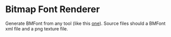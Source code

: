 # Bitmap Font Renderer

Generate BMFont from any tool (like this [one](https://snowb.org/)).
Source files should a BMFont xml file and a png texture file.